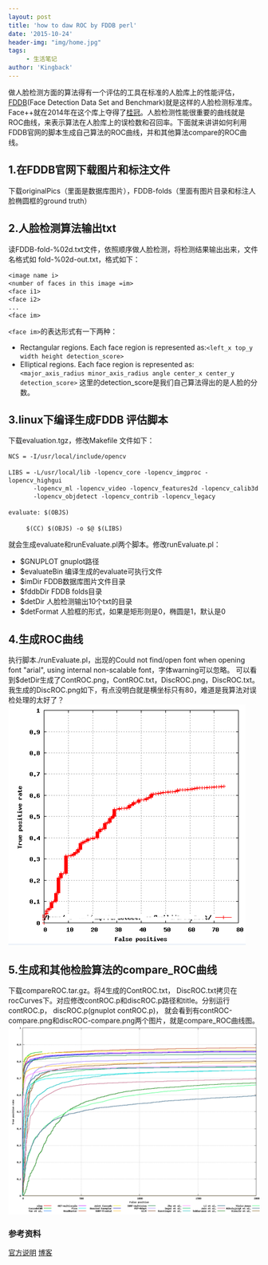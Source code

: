 ```yaml
---
layout: post
title: 'how to daw ROC by FDDB perl'
date: '2015-10-24'
header-img: "img/home.jpg"
tags:
     - 生活笔记
author: 'Kingback'
---
```


做人脸检测方面的算法得有一个评估的工具在标准的人脸库上的性能评估，[FDDB](http://vis-www.cs.umass.edu/fddb/)(Face Detection Data Set and Benchmark)就是这样的人脸检测标准库。Face++就在2014年在这个库上夺得了[桂冠](http://www.faceplusplus.com.cn/fddb/)。人脸检测性能很重要的曲线就是ROC曲线，来表示算法在人脸库上的误检数和召回率。下面就来讲讲如何利用FDDB官网的脚本生成自己算法的ROC曲线，并和其他算法compare的ROC曲线。


## 1.在FDDB官网下载图片和标注文件
下载originalPics（里面是数据库图片），FDDB-folds（里面有图片目录和标注人脸椭圆框的ground truth）

## 2.人脸检测算法输出txt
读FDDB-fold-%02d.txt文件，依照顺序做人脸检测，将检测结果输出出来，文件名格式如 fold-%02d-out.txt，格式如下：

    <image name i>
    <number of faces in this image =im>
    <face i1>
    <face i2>
    ...
    <face im>

`<face im>`的表达形式有一下两种：

- Rectangular regions. Each face region is represented as:`<left_x top_y width height detection_score>`
- Elliptical regions. Each face region is represented as: `<major_axis_radius minor_axis_radius angle center_x center_y detection_score>`
这里的detection_score是我们自己算法得出的是人脸的分数。

## 3.linux下编译生成FDDB 评估脚本
下载evaluation.tgz，修改Makefile 文件如下：

    NCS = -I/usr/local/include/opencv

    LIBS = -L/usr/local/lib -lopencv_core -lopencv_imgproc -lopencv_highgui
           -lopencv_ml -lopencv_video -lopencv_features2d -lopencv_calib3d
           -lopencv_objdetect -lopencv_contrib -lopencv_legacy

    evaluate: $(OBJS)

         $(CC) $(OBJS) -o $@ $(LIBS)

就会生成evaluate和runEvaluate.pl两个脚本。修改runEvaluate.pl：

- $GNUPLOT gnuplot路径
- $evaluateBin 编译生成的evaluate可执行文件
- $imDir  FDDB数据库图片文件目录
- $fddbDir FDDB folds目录
- $detDir 人脸检测输出10个txt的目录
- $detFormat 人脸框的形式，如果是矩形则是0，椭圆是1，默认是0

## 4.生成ROC曲线
执行脚本./runEvaluate.pl，出现的Could not find/open font when opening font "arial", using internal non-scalable font，字体warning可以忽略。
可以看到$detDir生成了ContROC.png，ContROC.txt，DiscROC.png，DiscROC.txt。我生成的DiscROC.png如下，有点没明白就是横坐标只有80，难道是我算法对误检处理的太好了？
![img](/img/DiscROC.png)

## 5.生成和其他检脸算法的compare_ROC曲线
下载compareROC.tar.gz。将4生成的ContROC.txt， DiscROC.txt拷贝在rocCurves下。对应修改contROC.p和discROC.p路径和title。分别运行contROC.p， discROC.p(gnuplot contROC.p)， 就会看到有contROC-compare.png和discROC-compare.png两个图片，就是compare_ROC曲线图。
![img](/img/discROC-compare.png)

### 参考资料
[官方说明](http://vis-www.cs.umass.edu/fddb/fddb.pdf)
[博客](http://blog.csdn.net/phoenix_zhou/article/details/47399819)
